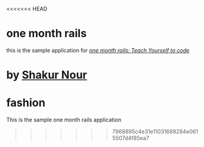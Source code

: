 <<<<<<< HEAD
# one month rails

this is the sample application for
[*one month rails: Teach Yourself to code*](http://onemonthrails.com)

by [Shakur Nour](http://shakurnour.com)
=======
fashion
=======

This is the sample one month rails application
>>>>>>> 7968895c4e31e11031689284e0615507d4f85ea7
